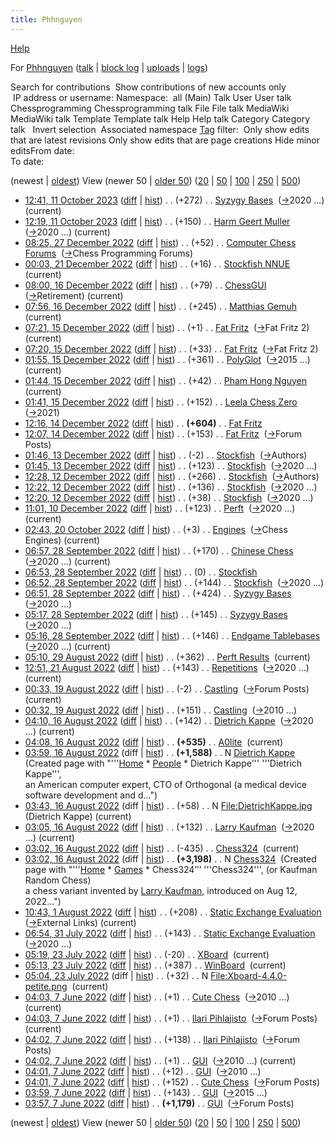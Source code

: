 ```yaml
---
title: Phhnguyen
---
```

[Help](/www.mediawiki.org/wiki/Special:MyLanguage/Help:User_contributions)





For [Phhnguyen](User:Phhnguyen "User:Phhnguyen") ([talk](User_talk:Phhnguyen "User talk:Phhnguyen") | [block log](index.php?title=Special:Log/block&page=User%3APhhnguyen "Special:Log/block") | [uploads](Special:ListFiles/Phhnguyen "Special:ListFiles/Phhnguyen") | [logs](Special:Log/Phhnguyen "Special:Log/Phhnguyen"))


 


Search for contributions
 Show contributions of new accounts only  
 IP address or username:  Namespace: 
all
(Main)
Talk
User
User talk
Chessprogramming
Chessprogramming talk
File
File talk
MediaWiki
MediaWiki talk
Template
Template talk
Help
Help talk
Category
Category talk
  Invert selection  Associated namespace [Tag](Special:Tags "Special:Tags") filter:  Only show edits that are latest revisions Only show edits that are page creations Hide minor editsFrom date:   
To date: 

(newest | [oldest](index.php?title=Special:Contributions/Phhnguyen&dir=prev&target=Phhnguyen "Special:Contributions/Phhnguyen")) View (newer 50 | [older 50](index.php?title=Special:Contributions/Phhnguyen&offset=20220607015742&target=Phhnguyen "Special:Contributions/Phhnguyen")) ([20](index.php?title=Special:Contributions/Phhnguyen&offset=&limit=20&target=Phhnguyen "Special:Contributions/Phhnguyen") | [50](index.php?title=Special:Contributions/Phhnguyen&offset=&limit=50&target=Phhnguyen "Special:Contributions/Phhnguyen") | [100](index.php?title=Special:Contributions/Phhnguyen&offset=&limit=100&target=Phhnguyen "Special:Contributions/Phhnguyen") | [250](index.php?title=Special:Contributions/Phhnguyen&offset=&limit=250&target=Phhnguyen "Special:Contributions/Phhnguyen") | [500](index.php?title=Special:Contributions/Phhnguyen&offset=&limit=500&target=Phhnguyen "Special:Contributions/Phhnguyen"))

* [12:41, 11 October 2023](index.php?title=Syzygy_Bases&oldid=26804 "Syzygy Bases")
([diff](index.php?title=Syzygy_Bases&diff=prev&oldid=26804 "Syzygy Bases") | [hist](index.php?title=Syzygy_Bases&action=history "Syzygy Bases")) . . (+272)‎ . .
[Syzygy Bases](Syzygy_Bases "Syzygy Bases")
‎ ([→](Syzygy_Bases#2020_... "Syzygy Bases")‎2020 ...)
(current)
* [12:19, 11 October 2023](index.php?title=Harm_Geert_Muller&oldid=26799 "Harm Geert Muller")
([diff](index.php?title=Harm_Geert_Muller&diff=prev&oldid=26799 "Harm Geert Muller") | [hist](index.php?title=Harm_Geert_Muller&action=history "Harm Geert Muller")) . . (+150)‎ . .
[Harm Geert Muller](Harm_Geert_Muller "Harm Geert Muller")
‎ ([→](Harm_Geert_Muller#2020_... "Harm Geert Muller")‎2020 ...)
(current)
* [08:25, 27 December 2022](index.php?title=Computer_Chess_Forums&oldid=26676 "Computer Chess Forums")
([diff](index.php?title=Computer_Chess_Forums&diff=prev&oldid=26676 "Computer Chess Forums") | [hist](index.php?title=Computer_Chess_Forums&action=history "Computer Chess Forums")) . . (+52)‎ . .
[Computer Chess Forums](Computer_Chess_Forums "Computer Chess Forums")
‎ ([→](Computer_Chess_Forums#Chess_Programming_Forums "Computer Chess Forums")‎Chess Programming Forums)
* [00:03, 21 December 2022](index.php?title=Stockfish_NNUE&oldid=26675 "Stockfish NNUE")
([diff](index.php?title=Stockfish_NNUE&diff=prev&oldid=26675 "Stockfish NNUE") | [hist](index.php?title=Stockfish_NNUE&action=history "Stockfish NNUE")) . . (+16)‎ . .
[Stockfish NNUE](Stockfish_NNUE "Stockfish NNUE")
‎
(current)
* [08:00, 16 December 2022](index.php?title=ChessGUI&oldid=26673 "ChessGUI")
([diff](index.php?title=ChessGUI&diff=prev&oldid=26673 "ChessGUI") | [hist](index.php?title=ChessGUI&action=history "ChessGUI")) . . (+79)‎ . .
[ChessGUI](ChessGUI "ChessGUI")
‎ ([→](ChessGUI#Retirement "ChessGUI")‎Retirement)
(current)
* [07:56, 16 December 2022](index.php?title=Matthias_Gemuh&oldid=26672 "Matthias Gemuh")
([diff](index.php?title=Matthias_Gemuh&diff=prev&oldid=26672 "Matthias Gemuh") | [hist](index.php?title=Matthias_Gemuh&action=history "Matthias Gemuh")) . . (+245)‎ . .
[Matthias Gemuh](Matthias_Gemuh "Matthias Gemuh")
‎
(current)
* [07:21, 15 December 2022](index.php?title=Fat_Fritz&oldid=26671 "Fat Fritz")
([diff](index.php?title=Fat_Fritz&diff=prev&oldid=26671 "Fat Fritz") | [hist](index.php?title=Fat_Fritz&action=history "Fat Fritz")) . . (+1)‎ . .
[Fat Fritz](Fat_Fritz "Fat Fritz")
‎ ([→](Fat_Fritz#Fat_Fritz_2 "Fat Fritz")‎Fat Fritz 2)
(current)
* [07:20, 15 December 2022](index.php?title=Fat_Fritz&oldid=26670 "Fat Fritz")
([diff](index.php?title=Fat_Fritz&diff=prev&oldid=26670 "Fat Fritz") | [hist](index.php?title=Fat_Fritz&action=history "Fat Fritz")) . . (+33)‎ . .
[Fat Fritz](Fat_Fritz "Fat Fritz")
‎ ([→](Fat_Fritz#Fat_Fritz_2 "Fat Fritz")‎Fat Fritz 2)
* [01:55, 15 December 2022](index.php?title=PolyGlot&oldid=26669 "PolyGlot")
([diff](index.php?title=PolyGlot&diff=prev&oldid=26669 "PolyGlot") | [hist](index.php?title=PolyGlot&action=history "PolyGlot")) . . (+361)‎ . .
[PolyGlot](PolyGlot "PolyGlot")
‎ ([→](PolyGlot#2015_... "PolyGlot")‎2015 ...)
(current)
* [01:44, 15 December 2022](index.php?title=Pham_Hong_Nguyen&oldid=26668 "Pham Hong Nguyen")
([diff](index.php?title=Pham_Hong_Nguyen&diff=prev&oldid=26668 "Pham Hong Nguyen") | [hist](index.php?title=Pham_Hong_Nguyen&action=history "Pham Hong Nguyen")) . . (+42)‎ . .
[Pham Hong Nguyen](Pham_Hong_Nguyen "Pham Hong Nguyen")
‎
(current)
* [01:41, 15 December 2022](index.php?title=Leela_Chess_Zero&oldid=26667 "Leela Chess Zero")
([diff](index.php?title=Leela_Chess_Zero&diff=prev&oldid=26667 "Leela Chess Zero") | [hist](index.php?title=Leela_Chess_Zero&action=history "Leela Chess Zero")) . . (+152)‎ . .
[Leela Chess Zero](Leela_Chess_Zero "Leela Chess Zero")
‎ ([→](Leela_Chess_Zero#2021 "Leela Chess Zero")‎2021)
* [12:16, 14 December 2022](index.php?title=Fat_Fritz&oldid=26666 "Fat Fritz")
([diff](index.php?title=Fat_Fritz&diff=prev&oldid=26666 "Fat Fritz") | [hist](index.php?title=Fat_Fritz&action=history "Fat Fritz")) . . **(+604)**‎ . .
[Fat Fritz](Fat_Fritz "Fat Fritz")
‎
* [12:07, 14 December 2022](index.php?title=Fat_Fritz&oldid=26665 "Fat Fritz")
([diff](index.php?title=Fat_Fritz&diff=prev&oldid=26665 "Fat Fritz") | [hist](index.php?title=Fat_Fritz&action=history "Fat Fritz")) . . (+153)‎ . .
[Fat Fritz](Fat_Fritz "Fat Fritz")
‎ ([→](Fat_Fritz#Forum_Posts "Fat Fritz")‎Forum Posts)
* [01:46, 13 December 2022](index.php?title=Stockfish&oldid=26664 "Stockfish")
([diff](index.php?title=Stockfish&diff=prev&oldid=26664 "Stockfish") | [hist](index.php?title=Stockfish&action=history "Stockfish")) . . (-2)‎ . .
[Stockfish](Stockfish "Stockfish")
‎ ([→](Stockfish#Authors "Stockfish")‎Authors)
* [01:45, 13 December 2022](index.php?title=Stockfish&oldid=26663 "Stockfish")
([diff](index.php?title=Stockfish&diff=prev&oldid=26663 "Stockfish") | [hist](index.php?title=Stockfish&action=history "Stockfish")) . . (+123)‎ . .
[Stockfish](Stockfish "Stockfish")
‎ ([→](Stockfish#2020_... "Stockfish")‎2020 ...)
* [12:28, 12 December 2022](index.php?title=Stockfish&oldid=26662 "Stockfish")
([diff](index.php?title=Stockfish&diff=prev&oldid=26662 "Stockfish") | [hist](index.php?title=Stockfish&action=history "Stockfish")) . . (+266)‎ . .
[Stockfish](Stockfish "Stockfish")
‎ ([→](Stockfish#Authors "Stockfish")‎Authors)
* [12:22, 12 December 2022](index.php?title=Stockfish&oldid=26661 "Stockfish")
([diff](index.php?title=Stockfish&diff=prev&oldid=26661 "Stockfish") | [hist](index.php?title=Stockfish&action=history "Stockfish")) . . (+136)‎ . .
[Stockfish](Stockfish "Stockfish")
‎ ([→](Stockfish#2020_... "Stockfish")‎2020 ...)
* [12:20, 12 December 2022](index.php?title=Stockfish&oldid=26660 "Stockfish")
([diff](index.php?title=Stockfish&diff=prev&oldid=26660 "Stockfish") | [hist](index.php?title=Stockfish&action=history "Stockfish")) . . (+38)‎ . .
[Stockfish](Stockfish "Stockfish")
‎ ([→](Stockfish#2020_... "Stockfish")‎2020 ...)
* [11:01, 10 December 2022](index.php?title=Perft&oldid=26657 "Perft")
([diff](index.php?title=Perft&diff=prev&oldid=26657 "Perft") | [hist](index.php?title=Perft&action=history "Perft")) . . (+123)‎ . .
[Perft](Perft "Perft")
‎ ([→](Perft#2020_... "Perft")‎2020 ...)
(current)
* [02:43, 20 October 2022](index.php?title=Engines&oldid=26573 "Engines")
([diff](index.php?title=Engines&diff=prev&oldid=26573 "Engines") | [hist](index.php?title=Engines&action=history "Engines")) . . (+3)‎ . .
[Engines](Engines "Engines")
‎ ([→](Engines#Chess_Engines "Engines")‎Chess Engines)
(current)
* [06:57, 28 September 2022](index.php?title=Chinese_Chess&oldid=26517 "Chinese Chess")
([diff](index.php?title=Chinese_Chess&diff=prev&oldid=26517 "Chinese Chess") | [hist](index.php?title=Chinese_Chess&action=history "Chinese Chess")) . . (+170)‎ . .
[Chinese Chess](Chinese_Chess "Chinese Chess")
‎ ([→](Chinese_Chess#2020_... "Chinese Chess")‎2020 ...)
(current)
* [06:53, 28 September 2022](index.php?title=Stockfish&oldid=26516 "Stockfish")
([diff](index.php?title=Stockfish&diff=prev&oldid=26516 "Stockfish") | [hist](index.php?title=Stockfish&action=history "Stockfish")) . . (0)‎ . .
[Stockfish](Stockfish "Stockfish")
‎
* [06:52, 28 September 2022](index.php?title=Stockfish&oldid=26515 "Stockfish")
([diff](index.php?title=Stockfish&diff=prev&oldid=26515 "Stockfish") | [hist](index.php?title=Stockfish&action=history "Stockfish")) . . (+144)‎ . .
[Stockfish](Stockfish "Stockfish")
‎ ([→](Stockfish#2020_... "Stockfish")‎2020 ...)
* [06:51, 28 September 2022](index.php?title=Syzygy_Bases&oldid=26514 "Syzygy Bases")
([diff](index.php?title=Syzygy_Bases&diff=prev&oldid=26514 "Syzygy Bases") | [hist](index.php?title=Syzygy_Bases&action=history "Syzygy Bases")) . . (+424)‎ . .
[Syzygy Bases](Syzygy_Bases "Syzygy Bases")
‎ ([→](Syzygy_Bases#2020_... "Syzygy Bases")‎2020 ...)
* [05:17, 28 September 2022](index.php?title=Syzygy_Bases&oldid=26513 "Syzygy Bases")
([diff](index.php?title=Syzygy_Bases&diff=prev&oldid=26513 "Syzygy Bases") | [hist](index.php?title=Syzygy_Bases&action=history "Syzygy Bases")) . . (+145)‎ . .
[Syzygy Bases](Syzygy_Bases "Syzygy Bases")
‎ ([→](Syzygy_Bases#2020_... "Syzygy Bases")‎2020 ...)
* [05:16, 28 September 2022](index.php?title=Endgame_Tablebases&oldid=26512 "Endgame Tablebases")
([diff](index.php?title=Endgame_Tablebases&diff=prev&oldid=26512 "Endgame Tablebases") | [hist](index.php?title=Endgame_Tablebases&action=history "Endgame Tablebases")) . . (+146)‎ . .
[Endgame Tablebases](Endgame_Tablebases "Endgame Tablebases")
‎ ([→](Endgame_Tablebases#2020_... "Endgame Tablebases")‎2020 ...)
(current)
* [05:10, 29 August 2022](index.php?title=Perft_Results&oldid=26511 "Perft Results")
([diff](index.php?title=Perft_Results&diff=prev&oldid=26511 "Perft Results") | [hist](index.php?title=Perft_Results&action=history "Perft Results")) . . (+362)‎ . .
[Perft Results](Perft_Results "Perft Results")
‎
(current)
* [12:51, 21 August 2022](index.php?title=Repetitions&oldid=26506 "Repetitions")
([diff](index.php?title=Repetitions&diff=prev&oldid=26506 "Repetitions") | [hist](index.php?title=Repetitions&action=history "Repetitions")) . . (+143)‎ . .
[Repetitions](Repetitions "Repetitions")
‎ ([→](Repetitions#2020_... "Repetitions")‎2020 ...)
(current)
* [00:33, 19 August 2022](index.php?title=Castling&oldid=26505 "Castling")
([diff](index.php?title=Castling&diff=prev&oldid=26505 "Castling") | [hist](index.php?title=Castling&action=history "Castling")) . . (-2)‎ . .
[Castling](Castling "Castling")
‎ ([→](Castling#Forum_Posts "Castling")‎Forum Posts)
(current)
* [00:32, 19 August 2022](index.php?title=Castling&oldid=26504 "Castling")
([diff](index.php?title=Castling&diff=prev&oldid=26504 "Castling") | [hist](index.php?title=Castling&action=history "Castling")) . . (+151)‎ . .
[Castling](Castling "Castling")
‎ ([→](Castling#2010_... "Castling")‎2010 ...)
* [04:10, 16 August 2022](index.php?title=Dietrich_Kappe&oldid=26503 "Dietrich Kappe")
([diff](index.php?title=Dietrich_Kappe&diff=prev&oldid=26503 "Dietrich Kappe") | [hist](index.php?title=Dietrich_Kappe&action=history "Dietrich Kappe")) . . (+142)‎ . .
[Dietrich Kappe](Dietrich_Kappe "Dietrich Kappe")
‎ ([→](Dietrich_Kappe#2020_... "Dietrich Kappe")‎2020 ...)
(current)
* [04:08, 16 August 2022](index.php?title=A0lite&oldid=26502 "A0lite")
([diff](index.php?title=A0lite&diff=prev&oldid=26502 "A0lite") | [hist](index.php?title=A0lite&action=history "A0lite")) . . **(+535)**‎ . .
[A0lite](A0lite "A0lite")
‎
(current)
* [03:59, 16 August 2022](index.php?title=Dietrich_Kappe&oldid=26501 "Dietrich Kappe")
(diff | [hist](index.php?title=Dietrich_Kappe&action=history "Dietrich Kappe")) . . **(+1,588)**‎ . . N
[Dietrich Kappe](Dietrich_Kappe "Dietrich Kappe")
‎ (Created page with "'''[Home](Home "Home") \* [People](People "People") \* Dietrich Kappe''' '''Dietrich Kappe''',<br/> an American computer expert, CTO of Orthogonal (a medical device software development and d...")
* [03:43, 16 August 2022](index.php?title=File:DietrichKappe.jpg&oldid=26500 "File:DietrichKappe.jpg")
(diff | [hist](index.php?title=File:DietrichKappe.jpg&action=history "File:DietrichKappe.jpg")) . . (+58)‎ . . N
[File:DietrichKappe.jpg](File:DietrichKappe.jpg "File:DietrichKappe.jpg")
‎ (Dietrich Kappe)
(current)
* [03:05, 16 August 2022](index.php?title=Larry_Kaufman&oldid=26499 "Larry Kaufman")
([diff](index.php?title=Larry_Kaufman&diff=prev&oldid=26499 "Larry Kaufman") | [hist](index.php?title=Larry_Kaufman&action=history "Larry Kaufman")) . . (+132)‎ . .
[Larry Kaufman](Larry_Kaufman "Larry Kaufman")
‎ ([→](Larry_Kaufman#2020_... "Larry Kaufman")‎2020 ...)
(current)
* [03:02, 16 August 2022](index.php?title=Chess324&oldid=26498 "Chess324")
([diff](index.php?title=Chess324&diff=prev&oldid=26498 "Chess324") | [hist](index.php?title=Chess324&action=history "Chess324")) . . (-435)‎ . .
[Chess324](Chess324 "Chess324")
‎
(current)
* [03:02, 16 August 2022](index.php?title=Chess324&oldid=26497 "Chess324")
(diff | [hist](index.php?title=Chess324&action=history "Chess324")) . . **(+3,198)**‎ . . N
[Chess324](Chess324 "Chess324")
‎ (Created page with "'''[Home](Home "Home") \* [Games](Games "Games") \* Chess324’’’ '''Chess324''', (or Kaufman Random Chess)<br/> a chess variant invented by [Larry Kaufman](Larry_Kaufman "Larry Kaufman"), introduced on Aug 12, 2022...")
* [10:43, 1 August 2022](index.php?title=Static_Exchange_Evaluation&oldid=26496 "Static Exchange Evaluation")
([diff](index.php?title=Static_Exchange_Evaluation&diff=prev&oldid=26496 "Static Exchange Evaluation") | [hist](index.php?title=Static_Exchange_Evaluation&action=history "Static Exchange Evaluation")) . . (+208)‎ . .
[Static Exchange Evaluation](Static_Exchange_Evaluation "Static Exchange Evaluation")
‎ ([→](Static_Exchange_Evaluation#External_Links "Static Exchange Evaluation")‎External Links)
(current)
* [06:54, 31 July 2022](index.php?title=Static_Exchange_Evaluation&oldid=26495 "Static Exchange Evaluation")
([diff](index.php?title=Static_Exchange_Evaluation&diff=prev&oldid=26495 "Static Exchange Evaluation") | [hist](index.php?title=Static_Exchange_Evaluation&action=history "Static Exchange Evaluation")) . . (+143)‎ . .
[Static Exchange Evaluation](Static_Exchange_Evaluation "Static Exchange Evaluation")
‎ ([→](Static_Exchange_Evaluation#2020_... "Static Exchange Evaluation")‎2020 ...)
* [05:19, 23 July 2022](index.php?title=XBoard&oldid=26494 "XBoard")
([diff](index.php?title=XBoard&diff=prev&oldid=26494 "XBoard") | [hist](index.php?title=XBoard&action=history "XBoard")) . . (-20)‎ . .
[XBoard](XBoard "XBoard")
‎
(current)
* [05:13, 23 July 2022](index.php?title=WinBoard&oldid=26493 "WinBoard")
([diff](index.php?title=WinBoard&diff=prev&oldid=26493 "WinBoard") | [hist](index.php?title=WinBoard&action=history "WinBoard")) . . (+387)‎ . .
[WinBoard](WinBoard "WinBoard")
‎
(current)
* [05:04, 23 July 2022](index.php?title=File:Xboard-4.4.0-petite.png&oldid=26492 "File:Xboard-4.4.0-petite.png")
(diff | [hist](index.php?title=File:Xboard-4.4.0-petite.png&action=history "File:Xboard-4.4.0-petite.png")) . . (+32)‎ . . N
[File:Xboard-4.4.0-petite.png](File:Xboard-4.4.0-petite.png "File:Xboard-4.4.0-petite.png")
‎
(current)
* [04:03, 7 June 2022](index.php?title=Cute_Chess&oldid=26485 "Cute Chess")
([diff](index.php?title=Cute_Chess&diff=prev&oldid=26485 "Cute Chess") | [hist](index.php?title=Cute_Chess&action=history "Cute Chess")) . . (+1)‎ . .
[Cute Chess](Cute_Chess "Cute Chess")
‎ ([→](Cute_Chess#2010_... "Cute Chess")‎2010 ...)
(current)
* [04:03, 7 June 2022](index.php?title=Ilari_Pihlajisto&oldid=26484 "Ilari Pihlajisto")
([diff](index.php?title=Ilari_Pihlajisto&diff=prev&oldid=26484 "Ilari Pihlajisto") | [hist](index.php?title=Ilari_Pihlajisto&action=history "Ilari Pihlajisto")) . . (+1)‎ . .
[Ilari Pihlajisto](Ilari_Pihlajisto "Ilari Pihlajisto")
‎ ([→](Ilari_Pihlajisto#Forum_Posts "Ilari Pihlajisto")‎Forum Posts)
(current)
* [04:02, 7 June 2022](index.php?title=Ilari_Pihlajisto&oldid=26483 "Ilari Pihlajisto")
([diff](index.php?title=Ilari_Pihlajisto&diff=prev&oldid=26483 "Ilari Pihlajisto") | [hist](index.php?title=Ilari_Pihlajisto&action=history "Ilari Pihlajisto")) . . (+138)‎ . .
[Ilari Pihlajisto](Ilari_Pihlajisto "Ilari Pihlajisto")
‎ ([→](Ilari_Pihlajisto#Forum_Posts "Ilari Pihlajisto")‎Forum Posts)
* [04:02, 7 June 2022](index.php?title=GUI&oldid=26482 "GUI")
([diff](index.php?title=GUI&diff=prev&oldid=26482 "GUI") | [hist](index.php?title=GUI&action=history "GUI")) . . (+1)‎ . .
[GUI](GUI "GUI")
‎ ([→](GUI#2010_... "GUI")‎2010 ...)
(current)
* [04:01, 7 June 2022](index.php?title=GUI&oldid=26481 "GUI")
([diff](index.php?title=GUI&diff=prev&oldid=26481 "GUI") | [hist](index.php?title=GUI&action=history "GUI")) . . (+12)‎ . .
[GUI](GUI "GUI")
‎ ([→](GUI#2010_... "GUI")‎2010 ...)
* [04:01, 7 June 2022](index.php?title=Cute_Chess&oldid=26480 "Cute Chess")
([diff](index.php?title=Cute_Chess&diff=prev&oldid=26480 "Cute Chess") | [hist](index.php?title=Cute_Chess&action=history "Cute Chess")) . . (+152)‎ . .
[Cute Chess](Cute_Chess "Cute Chess")
‎ ([→](Cute_Chess#Forum_Posts "Cute Chess")‎Forum Posts)
* [03:59, 7 June 2022](index.php?title=GUI&oldid=26479 "GUI")
([diff](index.php?title=GUI&diff=prev&oldid=26479 "GUI") | [hist](index.php?title=GUI&action=history "GUI")) . . (+143)‎ . .
[GUI](GUI "GUI")
‎ ([→](GUI#2015_... "GUI")‎2015 ...)
* [03:57, 7 June 2022](index.php?title=GUI&oldid=26478 "GUI")
([diff](index.php?title=GUI&diff=prev&oldid=26478 "GUI") | [hist](index.php?title=GUI&action=history "GUI")) . . **(+1,179)**‎ . .
[GUI](GUI "GUI")
‎ ([→](GUI#Forum_Posts "GUI")‎Forum Posts)


(newest | [oldest](index.php?title=Special:Contributions/Phhnguyen&dir=prev&target=Phhnguyen "Special:Contributions/Phhnguyen")) View (newer 50 | [older 50](index.php?title=Special:Contributions/Phhnguyen&offset=20220607015742&target=Phhnguyen "Special:Contributions/Phhnguyen")) ([20](index.php?title=Special:Contributions/Phhnguyen&offset=&limit=20&target=Phhnguyen "Special:Contributions/Phhnguyen") | [50](index.php?title=Special:Contributions/Phhnguyen&offset=&limit=50&target=Phhnguyen "Special:Contributions/Phhnguyen") | [100](index.php?title=Special:Contributions/Phhnguyen&offset=&limit=100&target=Phhnguyen "Special:Contributions/Phhnguyen") | [250](index.php?title=Special:Contributions/Phhnguyen&offset=&limit=250&target=Phhnguyen "Special:Contributions/Phhnguyen") | [500](index.php?title=Special:Contributions/Phhnguyen&offset=&limit=500&target=Phhnguyen "Special:Contributions/Phhnguyen"))

 
